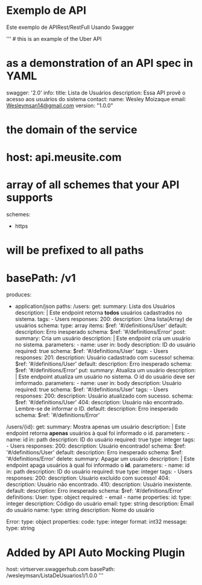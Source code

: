 # Exemplo de API
  
  Este exemplo de APIRest/RestFull Usando Swagger 
  
  '''
    # this is an example of the Uber API
# as a demonstration of an API spec in YAML
swagger: '2.0'
info:
  title: Lista de Usuários
  description: Essa API provê o acesso aos usuários do sistema
  contact:
    name: Wesley Moizaque
    email: Wesleymsan14@gmail.com
  version: "1.0.0"
# the domain of the service
# host: api.meusite.com
# array of all schemes that your API supports
schemes:
  - https
# will be prefixed to all paths
# basePath: /v1
produces:
  - application/json
paths:
  /users:
    get:
      summary: Lista dos Usuários
      description: |
        Este endpoint retorna **todos** usuários cadastrados no sistema.
      tags:
        - Users
      responses:
        200:
          description: Uma lista(Array) de usuários
          schema:
            type: array
            items:
              $ref: '#/definitions/User'
        default:
            description: Erro inesperado
            schema:
              $ref: '#/definitions/Error'
    post:
      summary: Cria um usuário
      description: |
        Este endpoint cria um usuário no sistema.
      parameters: 
        - name: user
          in: body
          description: ID do usuário
          required: true
          schema:
            $ref: '#/definitions/User'
      tags:
        - Users
      responses:
        201:
          description: Usuário cadastrado com sucesso!
          schema:
              $ref: '#/definitions/User'
        default:
            description: Erro inesperado
            schema:
              $ref: '#/definitions/Error'
    put:
      summary: Atualiza um usuário
      description: |
        Este endpoint atualiza um usuário no sistema. O id do usuário deve ser imformado.
      parameters: 
        - name: user
          in: body
          description: Usuário
          required: true
          schema:
            $ref: '#/definitions/User'
      tags:
        - Users
      responses:
        200:
          description: Usuário atualizado com sucesso.
          schema:
              $ref: '#/definitions/User'
        404:
          description: Usuário não encontrado. Lembre-se de informar o ID.
        default:
          description: Erro inesperado
          schema:
            $ref: '#/definitions/Error'
        
  /users/{id}:
    get:
      summary: Mostra apenas um usuário
      description: |
        Este endpoint retorna **apenas** usuários à qual foi informado o id.
      parameters: 
        - name: id
          in: path
          description: ID do usuário
          required: true
          type: integer
      tags:
        - Users
      responses:
        200:
          description: Usuário encontrado!
          schema:
            $ref: '#/definitions/User'
        default:
          description: Erro inesperado
          schema:
            $ref: '#/definitions/Error'
    delete:
      summary: Apagar um usuário
      description: |
        Este endpoint apaga usuários à qual foi informado o **id**.
      parameters: 
        - name: id
          in: path
          description: ID do usuário
          required: true
          type: integer
      tags:
        - Users
      responses:
        200:
          description: Usuário excluído com sucesso!
        404:
          description: Usuário não encontrado.
        410:
          description: Usuário inexistente.
        default:
          description: Erro inesperado
          schema:
            $ref: '#/definitions/Error'
definitions:
  User:
    type: object
    required: 
      - email
      - name
    properties:
      id:
        type: integer
        description: Código do usuário
      email:
        type: string
        description: Email do usuário
      name:
        type: string
        description: Nome do usuário
      
  Error:
    type: object
    properties:
      code:
        type: integer
        format: int32
      message:
        type: string
# Added by API Auto Mocking Plugin
host: virtserver.swaggerhub.com
basePath: /wesleymsan/ListaDeUsuarios1/1.0.0
'''
